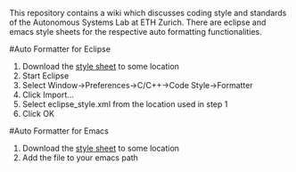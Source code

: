 This repository contains a wiki which discusses coding style and standards of the
Autonomous Systems Lab at ETH Zurich. There are eclipse and emacs style sheets for
the respective auto formatting functionalities.

#Auto Formatter for Eclipse

1. Download the [style sheet](https://raw.github.com/ethz-asl/programming_styleguide/master/formatter/eclipse_style.xml) to some location
2. Start Eclipse
3. Select Window->Preferences->C/C++->Code Style->Formatter
4. Click Import...
5. Select eclipse_style.xml from the location used in step 1
6. Click OK

#Auto Formatter for Emacs
1. Download the [style sheet](https://raw.github.com/ethz-asl/programming_styleguide/master/formatter/emacs_style.el) to some location
2. Add the file to your emacs path
